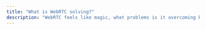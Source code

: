 ```yaml
---
title: "What is WebRTC solving?"
description: "WebRTC feels like magic, what problems is it overcoming behind the scenes?"
---
```

